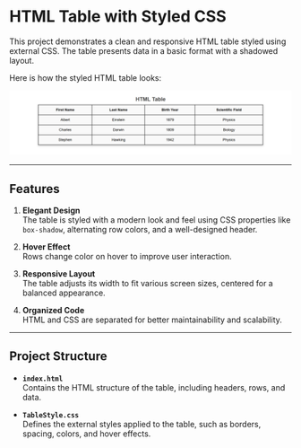 # HTML Table with Styled CSS

This project demonstrates a clean and responsive HTML table styled using external CSS. The table presents data in a basic format with a shadowed layout.

Here is how the styled HTML table looks:

![alt text](image.png)

---


## Features

1. **Elegant Design**  
   The table is styled with a modern look and feel using CSS properties like `box-shadow`, alternating row colors, and a well-designed header.

2. **Hover Effect**  
   Rows change color on hover to improve user interaction.

3. **Responsive Layout**  
   The table adjusts its width to fit various screen sizes, centered for a balanced appearance.

4. **Organized Code**  
   HTML and CSS are separated for better maintainability and scalability.

---

## Project Structure

- **`index.html`**  
  Contains the HTML structure of the table, including headers, rows, and data.

- **`TableStyle.css`**  
  Defines the external styles applied to the table, such as borders, spacing, colors, and hover effects.
